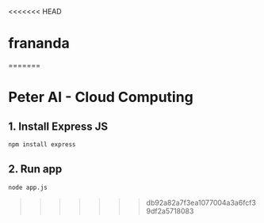 <<<<<<< HEAD
# frananda
=======
# **Peter AI - Cloud Computing**

## 1. Install Express JS

```bash
npm install express
```

## 2. Run app

```bash
node app.js
```

>>>>>>> db92a82a7f3ea1077004a3a6fcf39df2a5718083
